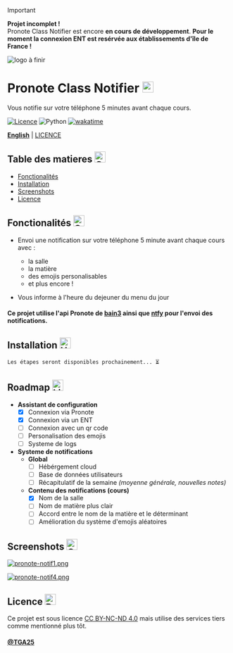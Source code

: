 > [!IMPORTANT]
>**Projet incomplet !** <br>
>Pronote Class Notifier est encore **en cours de développement**.
>**Pour le moment la connexion ENT est resérvée aux établissements d'île de France !**


![logo à finir](logo.png)


# Pronote Class Notifier <img src="https://raw.githubusercontent.com/Tarikul-Islam-Anik/Animated-Fluent-Emojis/master/Emojis/Objects/Books.png" alt="Books" width="25" height="25" />

Vous notifie sur votre téléphone 5 minutes avant chaque cours.

[![Licence](https://img.shields.io/github/license/Ileriayo/markdown-badges?style=for-the-badge)](./LICENSE)
![Python](https://img.shields.io/badge/python-3670A0?style=for-the-badge&logo=python&logoColor=ffdd54)
[![wakatime](https://wakatime.com/badge/github/TGA25dev/Pronote-Class-Notifier.svg?style=for-the-badge)](https://wakatime.com/badge/github/TGA25dev/Pronote-Class-Notifier)

[**English**](README_EN.md) | [LICENCE](LICENSE)

## Table des matieres <img src="https://raw.githubusercontent.com/Tarikul-Islam-Anik/Animated-Fluent-Emojis/master/Emojis/Objects/Clipboard.png" alt="Clipboard" width="25" height="25" />

- [Fonctionalités](https://github.com/TGA25dev/Pronote-Class-Notifier#fonctionalités--)
- [Installation](https://github.com/TGA25dev/Pronote-Class-Notifier#installation-)
- [Screenshots](https://github.com/TGA25dev/Pronote-Class-Notifier#screenshots-)
- [Licence](https://github.com/TGA25dev/Pronote-Class-Notifier#licence-)

## Fonctionalités  <img src="https://raw.githubusercontent.com/Tarikul-Islam-Anik/Animated-Fluent-Emojis/master/Emojis/Travel%20and%20places/Glowing%20Star.png" alt="Glowing Star" width="25" height="25" />



* Envoi une notification sur votre téléphone 5 minute avant chaque cours avec :
  - la salle
  - la matière
  - des emojis personalisables
  - et plus encore !


* Vous informe à l'heure du dejeuner du menu du jour

#### Ce projet utilise l'api Pronote de [bain3](https://github.com/bain3/pronotepy) ainsi que [ntfy](https://ntfy.sh/) pour l'envoi des notifications.


## Installation <img src="https://raw.githubusercontent.com/Tarikul-Islam-Anik/Animated-Fluent-Emojis/master/Emojis/Objects/Hammer%20and%20Wrench.png" alt="Hammer and Wrench" width="25" height="25" />

`Les étapes seront disponibles prochainement... ⏳`

## Roadmap <img src="https://raw.githubusercontent.com/Tarikul-Islam-Anik/Animated-Fluent-Emojis/master/Emojis/Objects/Light%20Bulb.png" alt="Light Bulb" width="25" height="25" />

- **Assistant de configuration**
  - [x] Connexion via Pronote
  - [x] Connexion via un ENT
  - [ ] Connexion avec un qr code
  - [ ] Personalisation des emojis
  - [ ] Systeme de logs
 
- **Systeme de notifications** 
  - **Global**
    - [ ] Hébérgement cloud
    - [ ] Base de données utilisateurs
    - [ ] Récapitulatif de la semaine *(moyenne générale, nouvelles notes)*

  - **Contenu des notifications (cours)**
    - [x] Nom de la salle
    - [ ] Nom de matière plus clair
    - [ ] Accord entre le nom de la matière et le déterminant
    - [ ] Amélioration du système d'emojis aléatoires
    
## Screenshots <img src="https://raw.githubusercontent.com/Tarikul-Islam-Anik/Animated-Fluent-Emojis/master/Emojis/Objects/Camera%20with%20Flash.png" alt="Camera with Flash" width="25" height="25" />

[![pronote-notif1.png](https://i.postimg.cc/ryPRpXkS/pronote-notif1.png)](https://postimg.cc/Cdbxv2d1)

[![pronote-notif4.png](https://i.postimg.cc/4ymK1wz7/pronote-notif4.png)](https://postimg.cc/D43yvrpn)


## Licence <img src="https://raw.githubusercontent.com/Tarikul-Islam-Anik/Animated-Fluent-Emojis/master/Emojis/Objects/Page%20with%20Curl.png" alt="Page with Curl" width="25" height="25" />

Ce projet est sous licence [CC BY-NC-ND 4.0](./LICENSE) mais utilise des services tiers comme mentionné plus tôt.

#### [@TGA25](https://www.github.com/tga25-dev) 



